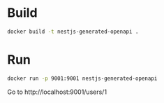 # Build

```sh
docker build -t nestjs-generated-openapi .
```

# Run

```sh
docker run -p 9001:9001 nestjs-generated-openapi
```

Go to http://localhost:9001/users/1
